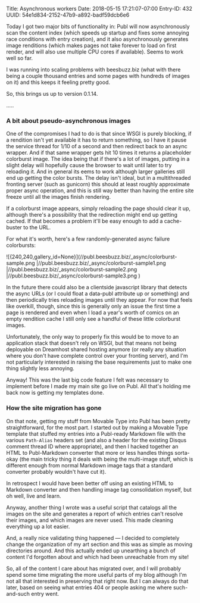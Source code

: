 Title: Asynchronous workers
Date: 2018-05-15 17:21:07-07:00
Entry-ID: 432
UUID: 54e1d834-2152-47b9-a892-badf59dcb6e6

Today I got two major bits of functionality in: Publ will now asynchronously scan the content index (which speeds up startup and fixes some annoying race conditions with entry creation), and it also asynchronously generates image renditions (which makes pages not take forever to load on first render, and will also use multiple CPU cores if available). Seems to work well so far.

I was running into scaling problems with beesbuzz.biz (what with there being a couple thousand entries and some pages with hundreds of images on it) and this keeps it feeling pretty good.

So, this brings us up to version 0.1.14.

.....

### A bit about pseudo-asynchronous images

One of the compromises I had to do is that since WSGI is purely blocking, if a rendition isn't yet available it has to return something, so I have it pause the service thread for 1/10 of a second and then redirect back to an async wrapper. And if that same wrapper gets hit 10 times it returns a placeholder colorburst image. The idea being that if there's a lot of images, putting in a slight delay will hopefully cause the browser to wait until later to try reloading it. And in general its eems to work although larger galleries still end up getting the color bursts. The delay isn't ideal, but in a multithreaded fronting server (such as gunicorn) this should at least roughly approximate proper async operation, and this is still way better than having the entire site freeze until all the images finish rendering.

If a colorburst image appears, simply reloading the page should clear it up, although there's a possibility that the redirection might end up getting cached. If that becomes a problem it'll be easy enough to add a cache-buster to the URL.

For what it's worth, here's a few randomly-generated async failure colorbursts:

![{240,240,gallery_id=None}](//publ.beesbuzz.biz/_async/colorburst-sample.png
|//publ.beesbuzz.biz/_async/colorburst-sample1.png
|//publ.beesbuzz.biz/_async/colorburst-sample2.png
|//publ.beesbuzz.biz/_async/colorburst-sample3.png
)

In the future there could also be a clientside javascript library that detects the async URLs (or I could float a data-publ attribute up or something) and then periodically tries reloading images until they appear. For now that feels like overkill, though, since this is generally only an issue the first time a page is rendered and even when I load a year's worth of comics on an empty rendition cache I still only see a handful of these little colorburst images.

Unfortunately, the only way to properly fix this would be to move to an application stack that doesn't rely on WSGI, but that means not being deployable on Dreamhost shared hosting anymore (or really any situation where you don't have complete control over your fronting server), and I'm not particularly interested in raising the base requirements just to make one thing slightly less annoying.

Anyway! This was the last big code feature I felt was necessary to implement before I made my main site go live on Publ. All that's holding me back now is getting my templates done.

### How the site migration has gone

On that note, getting my stuff from Movable Type into Publ has been pretty straightforward, for the most part. I started out by making a Movable Type template that stuffed my entries into a Publ-ready Markdown file with the various `Path-Alias` headers set (and also a header for the existing Disqus comment thread ID where appropriate), and then I hacked together an HTML to Publ-Markdown converter that more or less handles things sorta-okay (the main tricky thing it deals with being the multi-image stuff, which is different enough from normal Markdown image tags that a standard converter probably wouldn't have cut it).

In retrospect I would have been better off using an existing HTML to Markdown converter and then handling image tag consolidation myself, but oh well, live and learn.

Anyway, another thing I wrote was a useful script that catalogs all the images on the site and generates a report of which entries can't resolve their images, and which images are never used. This made cleaning everything up a lot easier.

And, a really nice validating thing happened — I decided to completely change the organization of my art section and this was as simple as moving directories around. And this actually ended up unearthing a bunch of content I'd forgotten about and which had been unreachable from my site!

So, all of the content I care about has migrated over, and I will probably spend some time migrating the more useful parts of my blog although I'm not all that interested in preserving that right now. But I can always do that later, based on seeing what entries 404 or people asking me where such-and-such entry went.
